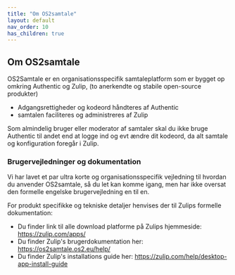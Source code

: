 ```yaml
---
title: "Om OS2samtale"
layout: default
nav_order: 10
has_children: true
---
```


## Om OS2samtale

OS2Samtale er en organisationsspecifik samtaleplatform som er bygget op omkring  Authentic og Zulip, (to anerkendte og stabile open-source produkter)

- Adgangsrettigheder og kodeord håndteres af Authentic
- samtalen faciliteres og administreres af Zulip

Som almindelig bruger eller moderator af samtaler skal du ikke bruge Authentic til andet end at logge ind og evt ændre dit kodeord, da alt samtale og konfiguration foregår i Zulip.


### Brugervejledninger og dokumentation
Vi har lavet et par ultra korte og organisationsspecifik vejledning til hvordan du anvender OS2samtale, så du let kan komme igang, men har ikke oversat den formelle engelske brugervejledning en til en. 

For produkt specifikke og tekniske detaljer henvises der til Zulips formelle dokumentation:


- Du finder link til alle download platforme på Zulips hjemmeside: https://zulip.com/apps/
- Du finder Zulip's brugerdokumentation her: https://os2samtale.os2.eu/help/
- Du finder Zulip's installations guide her: https://zulip.com/help/desktop-app-install-guide
  

